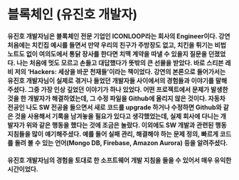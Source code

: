 블록체인 (유진호 개발자)
======================
#### 유진호 개발자님은 블록체인 전문 기업인 ICONLOOP라는 회사의 Engineer이다. 강연 처음에는 치킨집 예시를 들면서 만약 우리의 친구가 주방장도 없고, 치킨을 튀기는 비법 노트도 없이 여의도에서 통닭 장사를 한다면 치맥 계약을 따낼 수 있을지 질문을 던졌었다. 나는 처음에 멋도 모르고 손들고 대답했다가 뜻밖의 큰 선물을 받았다. 바로 스티븐 레비 저의 ‘Hackers: 세상을 바꾼 천재들’이라는 책이었다. 강연의 본론으로 들어가서는 유진호 개발자님이 실제로 겪거나 들었던 개발자들 사이에서의 경험들과 이야기를 말해 주셨다. 그중 가장 인상 깊었던 이야기가 하나 있었다. 어떤 프로젝트에서 문제가 발생한 것을 한 개발자가 해결하였는데, 그 수정 파일을 Github에 올리지 않은 것이다. 자동차 전공인 나도 SW 전공을 들으면서 새로 코드를 upgrade 하거나 수정하면 Github와 같은 것을 사용해서 기록을 남겨놓을 필요가 있다고 생각했었는데, 실제 회사에 다니는 개발자가 위와 같은 행동을 했다는 것에 조금은 놀랐다. 이외에도 SW 개발과 관련된 행동 지침들을 많이 얘기해주셨다. 예를 들어 실패 관리, 해결해야 하는 문제 정의, 빠르게 코드를 돌려 볼 수 있는 언어(Mongo DB, Firebase, Amazon Aurora) 등을 알려주셨다.
#### 유진호 개발자님의 경험을 토대로 한 소프트웨어 개발 지침을 들을 수 있어서 매우 유익한 시간이었다.
